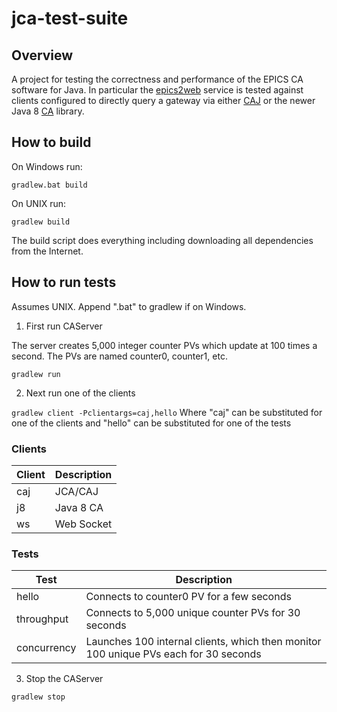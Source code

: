 # jca-test-suite

## Overview
A project for testing the correctness and performance of the EPICS CA software for Java.  In particular the [epics2web](https://github.com/JeffersonLab/epics2web) service is tested against clients configured to directly query a gateway via either [CAJ](https://github.com/epics-base/caj) or the newer Java 8 [CA](https://github.com/channelaccess/ca) library.

## How to build

On Windows run:

``
gradlew.bat build
``

On UNIX run:

``
gradlew build
``

The build script does everything including downloading all dependencies from the Internet.

## How to run tests
Assumes UNIX.  Append ".bat" to gradlew if on Windows.

1. First run CAServer

The server creates 5,000 integer counter PVs which update at 100 times a second.  The PVs are named counter0, counter1, etc.

``
gradlew run
``

2. Next run one of the clients

``
gradlew client -Pclientargs=caj,hello
``
Where "caj" can be substituted for one of the clients and "hello" can be substituted for one of the tests

### Clients
| Client | Description |
|--------|-------------|
| caj    | JCA/CAJ     |
| j8     | Java 8 CA   |
| ws     | Web Socket  |

### Tests
| Test        | Description |
|-------------|-------------|
| hello       | Connects to counter0 PV for a few seconds |
| throughput  | Connects to 5,000 unique counter PVs for 30 seconds |
| concurrency | Launches 100 internal clients, which then monitor 100 unique PVs each for 30 seconds |

3. Stop the CAServer

``
gradlew stop
``
